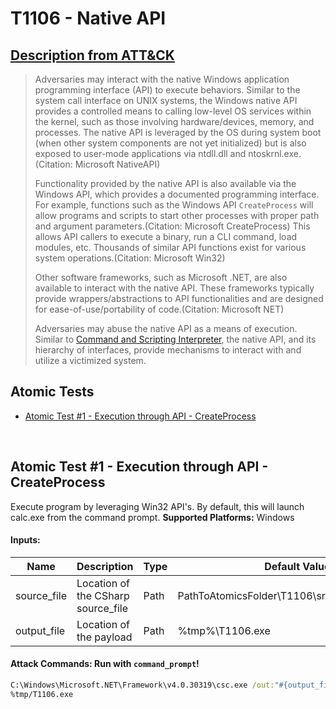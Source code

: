 # T1106 - Native API
## [Description from ATT&CK](https://attack.mitre.org/wiki/Technique/T1106)
<blockquote>Adversaries may interact with the native Windows application programming interface (API) to execute behaviors. Similar to the system call interface on UNIX systems, the Windows native API provides a controlled means to calling low-level OS services within the kernel, such as those involving hardware/devices, memory, and processes. The native API is leveraged by the OS during system boot (when other system components are not yet initialized) but is also exposed to user-mode applications via ntdll.dll and ntoskrnl.exe.(Citation: Microsoft NativeAPI)

Functionality provided by the native API is also available via the Windows API, which provides a documented programming interface. For example, functions such as the Windows API <code>CreateProcess</code> will allow programs and scripts to start other processes with proper path and argument parameters.(Citation: Microsoft CreateProcess) This allows API callers to execute a binary, run a CLI command, load modules, etc. Thousands of similar API functions exist for various system operations.(Citation: Microsoft Win32)

Other software frameworks, such as Microsoft .NET, are also available to interact with the native API. These frameworks typically provide wrappers/abstractions to API functionalities and are designed for ease-of-use/portability of code.(Citation: Microsoft NET)

Adversaries may abuse the native API as a means of execution. Similar to [Command and Scripting Interpreter](https://attack.mitre.org/techniques/T1059), the native API, and its hierarchy of interfaces, provide mechanisms to interact with and utilize a victimized system. </blockquote>

## Atomic Tests

- [Atomic Test #1 - Execution through API - CreateProcess](#atomic-test-1---execution-through-api---createprocess)


<br/>

## Atomic Test #1 - Execution through API - CreateProcess
Execute program by leveraging Win32 API's. By default, this will launch calc.exe from the command prompt.
**Supported Platforms:** Windows




#### Inputs:
| Name | Description | Type | Default Value | 
|------|-------------|------|---------------|
| source_file | Location of the CSharp source_file | Path | PathToAtomicsFolder&#92;T1106&#92;src&#92;CreateProcess.cs|
| output_file | Location of the payload | Path | %tmp%&#92;T1106.exe|


#### Attack Commands: Run with `command_prompt`! 


```cmd
C:\Windows\Microsoft.NET\Framework\v4.0.30319\csc.exe /out:"#{output_file}" /target:exe #{source_file}
%tmp/T1106.exe
```






<br/>
